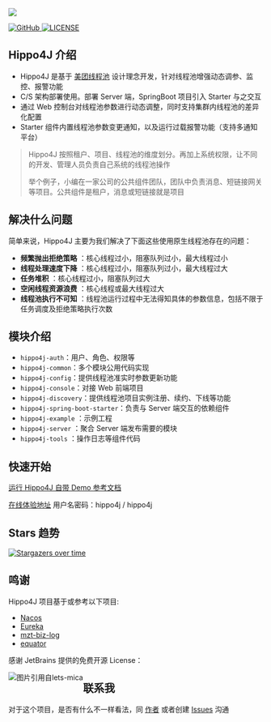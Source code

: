 ![](https://images-machen.oss-cn-beijing.aliyuncs.com/hippo4j-logo-logoly.png)


<p>
  <a href="https://github.com/acmenlt/dynamic-threadpool" target="_blank">
    <img alt="GitHub" src="https://img.shields.io/github/stars/acmenlt/dynamic-threadpool?label=Stars&style=flat-square&logo=GitHub">
  </a>
  <a href="https://github.com/acmenlt/dynamic-threadpool/blob/develop/LICENSE">
    <img src="https://img.shields.io/github/license/acmenlt/dynamic-threadpool?color=42b883&style=flat-square" alt="LICENSE">
  </a>
</p>

## Hippo4J 介绍

- Hippo4J 是基于 [美团线程池](https://tech.meituan.com/2020/04/02/java-pooling-pratice-in-meituan.html) 设计理念开发，针对线程池增强动态调参、监控、报警功能
- C/S 架构部署使用。部署 Server 端，SpringBoot 项目引入 Starter 与之交互
- 通过 Web 控制台对线程池参数进行动态调整，同时支持集群内线程池的差异化配置
- Starter 组件内置线程池参数变更通知，以及运行过载报警功能（支持多通知平台）

> Hippo4J 按照租户、项目、线程池的维度划分。再加上系统权限，让不同的开发、管理人员负责自己系统的线程池操作
>
> 举个例子，小编在一家公司的公共组件团队，团队中负责消息、短链接网关等项目。公共组件是租户，消息或短链接就是项目

## 解决什么问题

简单来说，Hippo4J 主要为我们解决了下面这些使用原生线程池存在的问题：

- **频繁抛出拒绝策略** ：核心线程过小，阻塞队列过小，最大线程过小
- **线程处理速度下降** ：核心线程过小，阻塞队列过小，最大线程过大
- **任务堆积** ：核心线程过小，阻塞队列过大
- **空闲线程资源浪费** ：核心线程或最大线程过大
- **线程池执行不可知** ：线程池运行过程中无法得知具体的参数信息，包括不限于任务调度及拒绝策略执行次数

## 模块介绍

- `hippo4j-auth`：用户、角色、权限等
- `hippo4j-common`：多个模块公用代码实现
- `hippo4j-config`：提供线程池准实时参数更新功能
- `hippo4j-console`：对接 Web 前端项目
- `hippo4j-discovery`：提供线程池项目实例注册、续约、下线等功能
- `hippo4j-spring-boot-starter`：负责与 Server 端交互的依赖组件
- `hippo4j-example` ：示例工程
- `hippo4j-server` ：聚合 Server 端发布需要的模块
- `hippo4j-tools` ：操作日志等组件代码

## 快速开始

[运行 Hippo4J 自带 Demo 参考文档](https://www.hippox.cn/pages/793dcb/)

[在线体验地址](http://console.hippox.cn:6691/index.html) 用户名密码：hippo4j / hippo4j

## Stars 趋势

[![Stargazers over time](https://starchart.cc/acmenlt/dynamic-threadpool.svg)](https://starchart.cc/acmenlt/dynamic-threadpool)


## 鸣谢


Hippo4J 项目基于或参考以下项目:

- [Nacos](https://github.com/alibaba/nacos)
- [Eureka](https://github.com/Netflix/Eureka)
- [mzt-biz-log](https://github.com/mouzt/mzt-biz-log)
- [equator](https://github.com/dadiyang/equator)

感谢 JetBrains 提供的免费开源 License：

<p>
<img src="https://images.gitee.com/uploads/images/2020/0406/220236_f5275c90_5531506.png" alt="图片引用自lets-mica" style="float:left;">
</p>


## 联系我

对于这个项目，是否有什么不一样看法，同 [作者](https://www.hippox.cn/pages/dd137d/) 或者创建 [Issues](https://github.com/acmenlt/dynamic-threadpool/issues) 沟通
